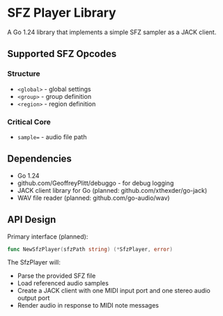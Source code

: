 # SFZ Player Library

A Go 1.24 library that implements a simple SFZ sampler as a JACK client.

## Supported SFZ Opcodes

### Structure
- `<global>` - global settings
- `<group>` - group definition  
- `<region>` - region definition

### Critical Core
- `sample=` - audio file path

## Dependencies

- Go 1.24
- github.com/GeoffreyPlitt/debuggo - for debug logging
- JACK client library for Go (planned: github.com/xthexder/go-jack)
- WAV file reader (planned: github.com/go-audio/wav)

## API Design

Primary interface (planned):
```go
func NewSfzPlayer(sfzPath string) (*SfzPlayer, error)
```

The SfzPlayer will:
- Parse the provided SFZ file
- Load referenced audio samples
- Create a JACK client with one MIDI input port and one stereo audio output port
- Render audio in response to MIDI note messages